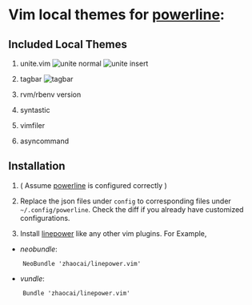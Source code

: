 # Vim local themes for [powerline][powerline]:


## Included Local Themes

1. unite.vim
![unite normal]( http://d.pr/i/RtLV+ )
![unite insert]( http://d.pr/i/OcyE+ )

2. tagbar
![tagbar]( http://d.pr/i/yrUk+ )

3. rvm/rbenv version
4. syntastic
4. vimfiler
5. asyncommand



## Installation

1. ( Assume [powerline][powerline] is configured correctly )

2. Replace the json files under `config` to corresponding files under `~/.config/powerline`. Check the diff if you already have customized configurations.

3. Install [linepower][linepower] like any other vim plugins. For Example,  

- *neobundle*:

```vim
    NeoBundle 'zhaocai/linepower.vim'
```

- *vundle*:

```vim
    Bundle 'zhaocai/linepower.vim'
```

[powerline]: https://github.com/Lokaltog/powerline
[linepower]: https://github.com/zhaocai/linepower.vim

